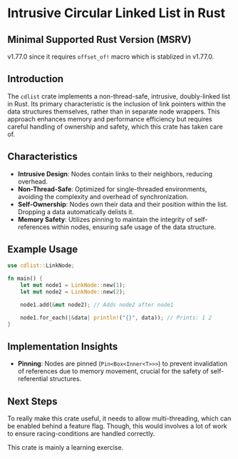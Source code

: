 # Intrusive Circular Linked List in Rust

## Minimal Supported Rust Version (MSRV)

v1.77.0 since it requires `offset_of!` macro which is stablized in v1.77.0.

## Introduction

The `cdlist` crate implements a non-thread-safe, intrusive, doubly-linked list in Rust. Its primary characteristic is the inclusion of link pointers within the data structures themselves, rather than in separate node wrappers. This approach enhances memory and performance efficiency but requires careful handling of ownership and safety, which this crate has taken care of.

## Characteristics

- **Intrusive Design**: Nodes contain links to their neighbors, reducing overhead.
- **Non-Thread-Safe**: Optimized for single-threaded environments, avoiding the complexity and overhead of synchronization.
- **Self-Ownership**: Nodes own their data and their position within the list. Dropping a data automatically delists it.
- **Memory Safety**: Utilizes pinning to maintain the integrity of self-references within nodes, ensuring safe usage of the data structure.

## Example Usage

```rust
use cdlist::LinkNode;

fn main() {
    let mut node1 = LinkNode::new(1);
    let mut node2 = LinkNode::new(2);

    node1.add(&mut node2); // Adds node2 after node1

    node1.for_each(|&data| println!("{}", data)); // Prints: 1 2
}
```

## Implementation Insights

- **Pinning**: Nodes are pinned (`Pin<Box<Inner<T>>>`) to prevent invalidation of references due to memory movement, crucial for the safety of self-referential structures.

## Next Steps

To really make this crate useful, it needs to allow multi-threading, which can be enabled behind a feature flag. Though, this would involves a lot of work to ensure racing-conditions are handled correctly.

This crate is mainly a learning exercise.
